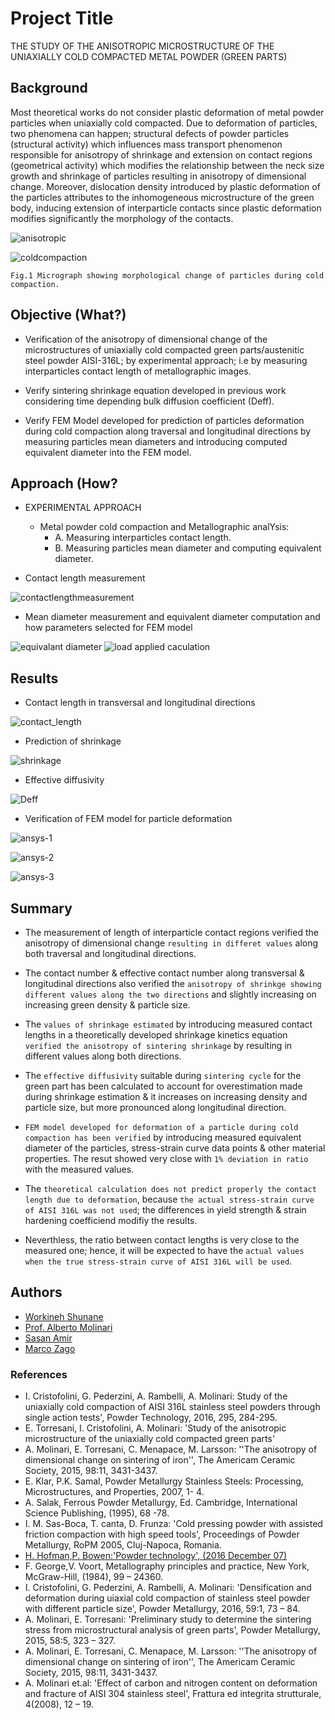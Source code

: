 

# Project Title
THE STUDY OF THE ANISOTROPIC MICROSTRUCTURE OF THE UNIAXIALLY COLD COMPACTED METAL POWDER (GREEN PARTS)
## Background
Most theoretical works do not consider plastic deformation of metal powder particles when uniaxially cold compacted. 
Due to deformation of particles, two phenomena can happen; structural defects of powder particles (structural activity) which influences mass transport phenomenon responsible for anisotropy of shrinkage and extension on contact regions (geometrical activity) which modifies the relationship between the neck size growth and shrinkage of particles resulting in anisotropy of dimensional change.
Moreover, dislocation density introduced by plastic deformation of the particles attributes to the inhomogeneous microstructure of the green body, inducing 
extension of interparticle contacts since plastic deformation modifies significantly the morphology of the contacts.


 ![anisotropic](https://user-images.githubusercontent.com/84547558/224463187-c3cc9a14-fafd-405b-90de-b12b18b4c54d.png)
 
 
 ![coldcompaction](https://user-images.githubusercontent.com/84547558/225505944-65618106-701f-4be8-8a4c-7858b4bbee7e.png)
 
    Fig.1 Micrograph showing morphological change of particles during cold compaction.
## Objective (What?)
-  Verification of the anisotropy of dimensional change of the microstructures of uniaxially cold compacted green parts/austenitic steel powder AISI-316L; by experimental approach; i.e by measuring interparticles contact length of metallographic images.
    
-  Verify sintering shrinkage equation developed in previous work considering time depending bulk diffusion coefficient (Deff).

-  Verify FEM Model developed for prediction of particles deformation during cold compaction along traversal and longitudinal directions by measuring particles mean diameters and introducing computed equivalent diameter into the FEM model.

## Approach (How?
-  EXPERIMENTAL APPROACH
   -  Metal powder cold compaction and Metallographic analYsis:
      -  A. Measuring interparticles contact length.
      -  B. Measuring particles mean diameter and computing equivalent diameter.

-  Contact length measurement

![contactlengthmeasurement](https://user-images.githubusercontent.com/84547558/224465971-fa1b1994-f17d-4d85-a448-c4b3373fb8bd.png)

-  Mean diameter measurement and equivalent diameter computation and how parameters selected for FEM model

![equivalant diameter](https://user-images.githubusercontent.com/84547558/225505992-9a3a0f9d-211c-4ab8-9bc5-27064c5435cb.png)
![load applied caculation](https://user-images.githubusercontent.com/84547558/225506011-10700d33-b786-41c5-8aa6-a49720dd745e.png)


## Results

-  Contact length in transversal and longitudinal directions

![contact_length](https://user-images.githubusercontent.com/84547558/224477884-3d3b6d42-c1fe-4843-af72-b1613a96243b.png)

-  Prediction of shrinkage

![shrinkage](https://user-images.githubusercontent.com/84547558/224478208-c4edbbf0-c95c-41f2-8f44-33e839eb5c9f.png)

-  Effective diffusivity

![Deff](https://user-images.githubusercontent.com/84547558/224478837-abd5fa61-d71a-40fe-a908-49c85f66c57f.png)


-  Verification of FEM model for particle deformation

![ansys-1](https://user-images.githubusercontent.com/84547558/224478853-39778df7-8ec7-4cfb-8074-2cf759cda529.png)

![ansys-2](https://user-images.githubusercontent.com/84547558/225506401-7b5ed0e1-d950-470b-836c-d0f2f1865c20.png)

![ansys-3](https://user-images.githubusercontent.com/84547558/225506425-d45d6b09-51ff-4165-a90a-d12b38d4328a.png)

## Summary
  -  The measurement of length of interparticle contact regions verified the anisotropy of dimensional
change `resulting in differet values` along both traversal and longitudinal directions.
  -  The contact number & effective contact number along transversal & longitudinal directions also
verified the `anisotropy of shrinkge showing different values along the two directions` and slightly
increasing on increasing green density & particle size.
  -  The `values of shrinkage estimated` by introducing measured contact lengths in a theoretically
developed shrinkage kinetics equation `verified the anisotropy of sintering shrinkage` by resulting
in different values along both directions.
  -  The `effective diffusivity` suitable during `sintering cycle` for the green part has been calculated to
account for overestimation made during shrinkage estimation & it increases on increasing density
and particle size, but more pronounced along longitudinal direction.

  -  `FEM model developed for deformation of a particle during cold compaction has been verified` by
introducing measured equivalent diameter of the particles, stress-strain curve data points & other
material properties. The resut showed very close with `1% deviation in ratio` with the measured
values.

  -  The `theoretical calculation does not predict properly the contact length due to deformation`,
because `the actual stress-strain curve of AISI 316L was not used`; the differences in yield strength &
strain hardening coefficiend modifiy the results.

  -  Neverthless, the ratio between contact lengths is very close to the measured one; hence, it will be
expected to have the `actual values when the true stress-strain curve of AISI 316L will be used`.

## Authors

- [Workineh Shunane](https://www.linkedin.com/in/workineh-shunane/)
- [Prof. Alberto Molinari](https://webapps.unitn.it/du/en/Persona/PER0004157/Pubblicazioni)
- [Sasan Amir](https://www.linkedin.com/in/sasanamir/)
- [Marco Zago](https://www.linkedin.com/in/marco-zago-440724a9/)


### References

  -  I. Cristofolini, G. Pederzini, A. Rambelli, A. Molinari: Study of the uniaxially cold compaction of AISI 316L stainless steel powders through single action tests', Powder Technology, 2016, 295, 284-295.
  -  E. Torresani, I. Cristofolini, A. Molinari: 'Study of the anisotropic microstructure of the uniaxially cold compacted green parts'
  -  A. Molinari, E. Torresani, C. Menapace, M. Larsson: ''The anisotropy of dimensional change on sintering of iron'', The Americam Ceramic Society, 2015, 98:11, 3431-3437.
  -  E. Klar, P.K. Samal, Powder Metallurgy Stainless Steels: Processing, Microstructures, and Properties, 2007, 1- 4.
  -  A. Salak, Ferrous Powder Metallurgy, Ed. Cambridge, International Science Publishing, (1995), 68 -78.
  -  I. M. Sas-Boca, T. canta, D. Frunza: 'Cold pressing powder with assisted friction compaction with high speed tools', Proceedings of Powder Metallurgy, RoPM 2005, Cluj-Napoca, Romania.
  -  [H. Hofman,P. Bowen:'Powder technology', (2016 December 07)](http://ltp.epfl.ch/files/content/sites/ltp/files/shared/Teaching/Master/06PowderTechnology/Compacton.pdf)
  -  F. George,V. Voort, Metallography principles and practice, New York, McGraw-Hill, (1984), 99 – 24360.
  -  I. Cristofolini, G. Pederzini, A. Rambelli, A. Molinari: 'Densification and deformation during uiaxial cold compaction of stainless steel powder with different particle size', Powder Metallurgy, 2016, 59:1, 73 – 84.
  -  A. Molinari, E. Torresani: 'Preliminary study to determine the sintering stress from microstructural analysis of green parts', Powder Metallurgy, 2015, 58:5, 323 – 327.
  -  A. Molinari, E. Torresani, C. Menapace, M. Larsson: ''The anisotropy of dimensional change on sintering of iron'', The Americam Ceramic Society, 2015, 98:11, 3431-3437.
  -  A. Molinari et.al: 'Effect of carbon and nitrogen content on deformation and fracture of AISI 304 stainless steel', Frattura ed integrita strutturale, 4(2008), 12 – 19.


